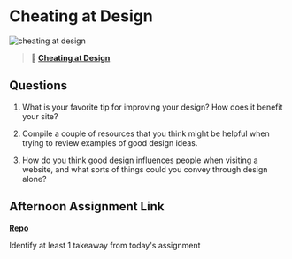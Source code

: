 # Cheating at Design

![cheating at design](https://bcw.blob.core.windows.net/public/img/courses/5247609446691139)

> **📖 [Cheating at Design](https://codeworksacademy.com/fs-student-guide/resources/wk1/04-Cheating-at-Design)**

## Questions

1. What is your favorite tip for improving your design? How does it benefit your site?

2. Compile a couple of resources that you think might be helpful when trying to review examples of good design ideas.

3. How do you think good design influences people when visiting a website, and what sorts of things could you convey through design alone?

## Afternoon Assignment Link

**[Repo](https://github.com/zroes/<ASSIGNMENT_REPO>)**

Identify at least 1 takeaway from today's assignment
